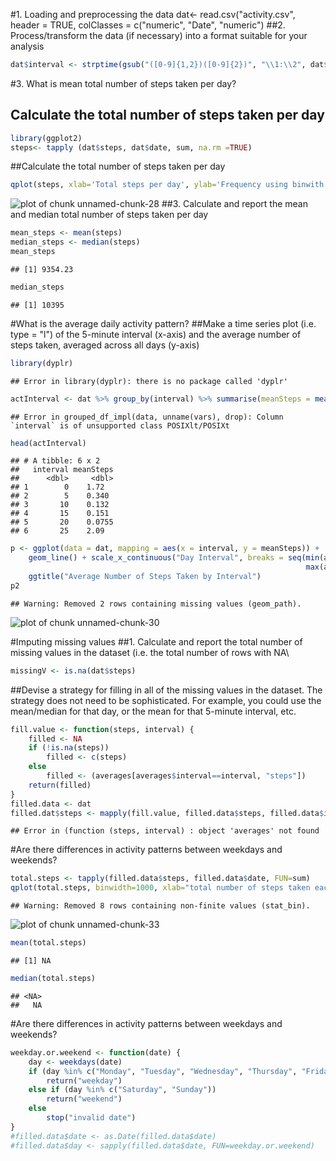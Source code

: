 #1. Loading and preprocessing the data
dat<- read.csv("activity.csv", header = TRUE, colClasses = c("numeric", "Date", "numeric")
##2. Process/transform the data (if necessary) into a format suitable for your analysis

```r
dat$interval <- strptime(gsub("([0-9]{1,2})([0-9]{2})", "\\1:\\2", dat$interval), format='%H:%M')
```
#3. What is mean total number of steps taken per day?
## Calculate the total number of steps taken per day

```r
library(ggplot2)
steps<- tapply (dat$steps, dat$date, sum, na.rm =TRUE)
```
##Calculate the total number of steps taken per day

```r
qplot(steps, xlab='Total steps per day', ylab='Frequency using binwith 500', binwidth=500)
```

![plot of chunk unnamed-chunk-28](figure/unnamed-chunk-28-1.png)
##3. Calculate and report the mean and median total number of steps taken per day

```r
mean_steps <- mean(steps)
median_steps <- median(steps)
mean_steps
```

```
## [1] 9354.23
```

```r
median_steps
```

```
## [1] 10395
```
#What is the average daily activity pattern?
##Make a time series plot (i.e. type = "l") of the 5-minute interval (x-axis) and the average number of steps taken, averaged across all days (y-axis)

```r
library(dyplr)
```

```
## Error in library(dyplr): there is no package called 'dyplr'
```

```r
actInterval <- dat %>% group_by(interval) %>% summarise(meanSteps = mean(steps,           na.rm = TRUE))
```

```
## Error in grouped_df_impl(data, unname(vars), drop): Column `interval` is of unsupported class POSIXlt/POSIXt
```

```r
head(actInterval)
```

```
## # A tibble: 6 x 2
##   interval meanSteps
##      <dbl>     <dbl>
## 1        0    1.72  
## 2        5    0.340 
## 3       10    0.132 
## 4       15    0.151 
## 5       20    0.0755
## 6       25    2.09
```

```r
p <- ggplot(data = dat, mapping = aes(x = interval, y = meanSteps)) + 
    geom_line() + scale_x_continuous("Day Interval", breaks = seq(min(actInterval$interval), 
                                                                  max(actInterval$interval), 100)) + scale_y_continuous("Average Number of Steps") + 
    ggtitle("Average Number of Steps Taken by Interval")
p2
```

```
## Warning: Removed 2 rows containing missing values (geom_path).
```

![plot of chunk unnamed-chunk-30](figure/unnamed-chunk-30-1.png)

#Imputing missing values
##1. Calculate and report the total number of missing values in the dataset (i.e. the total number of rows with NA\

```r
missingV <- is.na(dat$steps)
```
##Devise a strategy for filling in all of the missing values in the dataset. The strategy does not need to be sophisticated. For example, you could use the mean/median for that day, or the mean for that 5-minute interval, etc.

```r
fill.value <- function(steps, interval) {
    filled <- NA
    if (!is.na(steps))
        filled <- c(steps)
    else
        filled <- (averages[averages$interval==interval, "steps"])
    return(filled)
}
filled.data <- dat
filled.dat$steps <- mapply(fill.value, filled.data$steps, filled.data$interval)
```

```
## Error in (function (steps, interval) : object 'averages' not found
```
#Are there differences in activity patterns between weekdays and weekends?

```r
total.steps <- tapply(filled.data$steps, filled.data$date, FUN=sum)
qplot(total.steps, binwidth=1000, xlab="total number of steps taken each day")
```

```
## Warning: Removed 8 rows containing non-finite values (stat_bin).
```

![plot of chunk unnamed-chunk-33](figure/unnamed-chunk-33-1.png)

```r
mean(total.steps)
```

```
## [1] NA
```

```r
median(total.steps)
```

```
## <NA> 
##   NA
```

#Are there differences in activity patterns between weekdays and weekends?

```r
weekday.or.weekend <- function(date) {
    day <- weekdays(date)
    if (day %in% c("Monday", "Tuesday", "Wednesday", "Thursday", "Friday"))
        return("weekday")
    else if (day %in% c("Saturday", "Sunday"))
        return("weekend")
    else
        stop("invalid date")
}
#filled.data$date <- as.Date(filled.data$date)
#filled.data$day <- sapply(filled.data$date, FUN=weekday.or.weekend)
```
